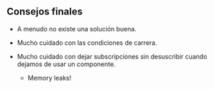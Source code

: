 ## Consejos finales

- A menudo no existe una solución buena.

- Mucho cuidado con las condiciones de carrera.

- Mucho cuidado con dejar subscripciones sin desuscribir cuando dejamos de usar un componente.
  - Memory leaks!

  